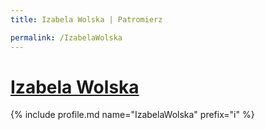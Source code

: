 ```yaml
---
title: Izabela Wolska | Patromierz

permalink: /IzabelaWolska
---
```


# [Izabela Wolska](https://patronite.pl/IzabelaWolska)

{% include profile.md name="IzabelaWolska" prefix="i" %}
